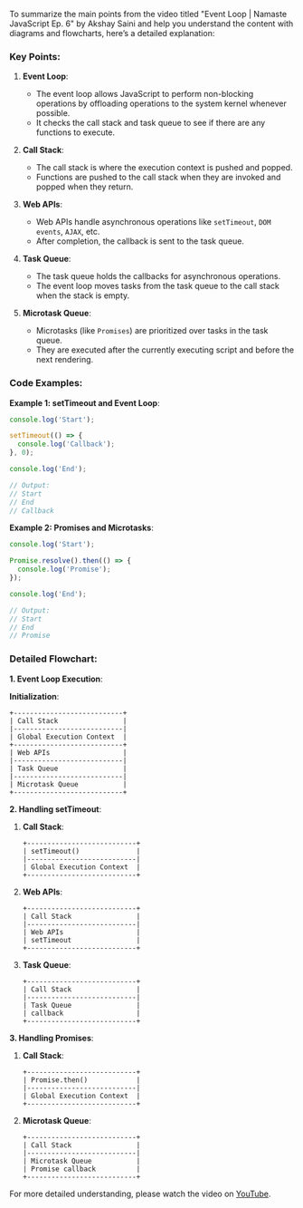 To summarize the main points from the video titled "Event Loop | Namaste JavaScript Ep. 6" by Akshay Saini and help you understand the content with diagrams and flowcharts, here’s a detailed explanation:

### Key Points:

1. **Event Loop**:
   - The event loop allows JavaScript to perform non-blocking operations by offloading operations to the system kernel whenever possible.
   - It checks the call stack and task queue to see if there are any functions to execute.

2. **Call Stack**:
   - The call stack is where the execution context is pushed and popped.
   - Functions are pushed to the call stack when they are invoked and popped when they return.

3. **Web APIs**:
   - Web APIs handle asynchronous operations like `setTimeout`, `DOM events`, `AJAX`, etc.
   - After completion, the callback is sent to the task queue.

4. **Task Queue**:
   - The task queue holds the callbacks for asynchronous operations.
   - The event loop moves tasks from the task queue to the call stack when the stack is empty.

5. **Microtask Queue**:
   - Microtasks (like `Promises`) are prioritized over tasks in the task queue.
   - They are executed after the currently executing script and before the next rendering.

### Code Examples:

**Example 1: setTimeout and Event Loop**:
```javascript
console.log('Start');

setTimeout(() => {
  console.log('Callback');
}, 0);

console.log('End');

// Output:
// Start
// End
// Callback
```

**Example 2: Promises and Microtasks**:
```javascript
console.log('Start');

Promise.resolve().then(() => {
  console.log('Promise');
});

console.log('End');

// Output:
// Start
// End
// Promise
```

### Detailed Flowchart:

**1. Event Loop Execution**:

**Initialization**:
```plaintext
+---------------------------+
| Call Stack                |
|---------------------------|
| Global Execution Context  |
+---------------------------+
| Web APIs                  |
|---------------------------|
| Task Queue                |
|---------------------------|
| Microtask Queue           |
+---------------------------+
```

**2. Handling setTimeout**:
1. **Call Stack**:
   ```plaintext
   +---------------------------+
   | setTimeout()              |
   |---------------------------|
   | Global Execution Context  |
   +---------------------------+
   ```
2. **Web APIs**:
   ```plaintext
   +---------------------------+
   | Call Stack                |
   |---------------------------|
   | Web APIs                  |
   | setTimeout                |
   +---------------------------+
   ```
3. **Task Queue**:
   ```plaintext
   +---------------------------+
   | Call Stack                |
   |---------------------------|
   | Task Queue                |
   | callback                  |
   +---------------------------+
   ```

**3. Handling Promises**:
1. **Call Stack**:
   ```plaintext
   +---------------------------+
   | Promise.then()            |
   |---------------------------|
   | Global Execution Context  |
   +---------------------------+
   ```
2. **Microtask Queue**:
   ```plaintext
   +---------------------------+
   | Call Stack                |
   |---------------------------|
   | Microtask Queue           |
   | Promise callback          |
   +---------------------------+
   ```

For more detailed understanding, please watch the video on [YouTube](https://www.youtube.com/watch?v=uH-tVP8MUs8).